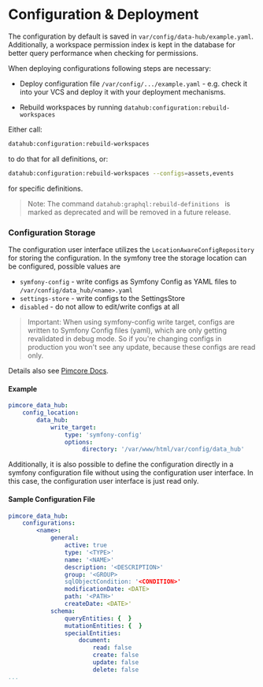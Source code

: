# Configuration & Deployment

The configuration by default is saved in `var/config/data-hub/example.yaml`.
Additionally, a workspace permission index is kept in the database for better query performance when 
checking for permissions.

When deploying configurations following steps are necessary: 
- Deploy configuration file `/var/config/.../example.yaml` - e.g. check it into your VCS and 
  deploy it with your deployment mechanisms. 

- Rebuild workspaces by running `datahub:configuration:rebuild-workspaces`  


Either call: 
```bash
datahub:configuration:rebuild-workspaces
``` 
to do that for all definitions, or:


```bash
datahub:configuration:rebuild-workspaces --configs=assets,events
```
for specific definitions.

>Note: The command ```datahub:graphql:rebuild-definitions ``` is marked as deprecated and will be removed in a future release.   

### Configuration Storage

The configuration user interface utilizes the `LocationAwareConfigRepository` for storing the configuration. In the symfony tree the storage location can be configured, possible values are
- `symfony-config` - write configs as Symfony Config as YAML files to `/var/config/data_hub/<name>.yaml`
- `settings-store` - write configs to the SettingsStore
- `disabled` - do not allow to edit/write configs at all

> Important: When using symfony-config write target, configs are written to Symfony
Config files (yaml), which are only getting revalidated in debug mode. So if you're changing configs in production you
won't see any update, because these configs are read only.

Details also see [Pimcore Docs](https://pimcore.com/docs/pimcore/current/Development_Documentation/Deployment/Configuration_Environments.html#page_Configuration-Storage-Locations-Fallbacks).

#### Example
```yaml
pimcore_data_hub:
    config_location: 
        data_hub:
            write_target:
                type: 'symfony-config'
                options:
                     directory: '/var/www/html/var/config/data_hub'
```

Additionally, it is also possible to define the configuration directly in a symfony configuration file without using
the configuration user interface. In this case, the configuration user interface is just read only.

#### Sample Configuration File
```yml 
pimcore_data_hub:
    configurations:
        <name>:
            general:
                active: true
                type: '<TYPE>'
                name: '<NAME>'
                description: '<DESCRIPTION>'
                group: '<GROUP>
                sqlObjectCondition: '<CONDITION>'
                modificationDate: <DATE>
                path: '<PATH>'
                createDate: <DATE>'
            schema:
                queryEntities: {  }
                mutationEntities: {  }
                specialEntities:
                    document:
                        read: false
                        create: false
                        update: false
                        delete: false
...

